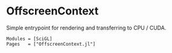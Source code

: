 # OffscreenContext
Simple entrypoint for rendering and transferring to CPU / CUDA.

```@autodocs
Modules = [SciGL]
Pages   = ["OffscreenContext.jl"]
```